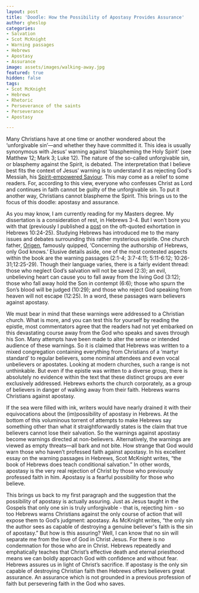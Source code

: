 ```yaml
---
layout: post
title: 'Doodle: How the Possibility of Apostasy Provides Assurance'
author: gheslop
categories:
- Salvation
- Scot McKnight
- Warning passages
- Hebrews
- Apostasy
- Assurance
image: assets/images/walking-away.jpg
featured: true
hidden: false
tags:
- Scot McKnight
- Hebrews
- Rhetoric
- Perseverance of the saints
- Perseverance
- Apostasy

---
```

Many Christians have at one time or another wondered about the ‘unforgivable sin’—and whether they have committed it. This idea is usually synonymous with Jesus’ warning against 'blaspheming the Holy Spirit’ (see Matthew 12; Mark 3; Luke 12). The nature of the so-called unforgivable sin, or blasphemy against the Spirit, is debated. The interpretation that I believe best fits the context of Jesus’ warning is to understand it as rejecting God's Messiah, his [Spirit-empowered Saviour](https://rekindle.co.za/content/matthew-the-temptation-of-christ/ "Christ's temptation"). This may come as a relief to some readers. For, according to this view, everyone who confesses Christ as Lord and continues in faith cannot be guilty of the unforgivable sin. To put it another way, Christians cannot blaspheme the Spirit. This brings us to the focus of this doodle: apostasy and assurance.

As you may know, I am currently reading for my Masters degree. My dissertation is a consideration of rest, in Hebrews 3-4. But I won’t bore you with that (previously I published a [post](https://rekindle.co.za/content/why-bother-with-church/ "Hebrews 10 and church") on the oft-quoted exhortation in Hebrews 10:24-25). Studying Hebrews has introduced me to the many issues and debates surrounding this rather mysterious epistle. One church father, [Origen](https://rekindle.co.za/content/redeeming-origen-the-godly-heretic/ "Redeeming Origen"), famously quipped, ‘Concerning the authorship of Hebrews, only God knows.’ Elusive details aside, one of the most contested aspects within the book are the warning passages (2:1-4; 3:7-4:11; 5:11-6:12; 10:26-31;12:25-29). Though their language varies, there is a fairly evident thread: those who neglect God’s salvation will not be saved (2:3); an evil, unbelieving heart can cause you to fall away from the living God (3:12); those who fall away hold the Son in contempt (6:6); those who spurn the Son’s blood will be judged (10:29); and those who reject God speaking from heaven will not escape (12:25). In a word, these passages warn believers against apostasy.

We must bear in mind that these warnings were addressed to a Christian church. What is more, and you can test this for yourself by reading the epistle, most commentators agree that the readers had not yet embarked on this devastating course away from the God who speaks and saves through his Son. Many attempts have been made to alter the sense or intended audience of these warnings. So it is claimed that Hebrews was written to a mixed congregation containing everything from Christians of a ‘martyr standard’ to regular believers, some nominal attendees and even vocal unbelievers or apostates. Looking at modern churches, such a range is not unthinkable. But even if the epistle was written to a diverse group, there is absolutely no evidence within the text that these distinct groups are ever exclusively addressed. Hebrews exhorts the church corporately, as a group of believers in danger of walking away from their faith. Hebrews warns Christians against apostasy.

If the sea were filled with ink, writers would have nearly drained it with their equivocations about the (im)possibility of apostasy in Hebrews. At the bottom of this voluminous torrent of attempts to make Hebrews say something other than what it straightforwardly states is the claim that true believers cannot lose their salvation. So the warnings against apostasy become warnings directed at non-believers. Alternatively, the warnings are viewed as empty threats—all bark and not bite. How strange that God would warn those who haven’t professed faith against apostasy. In his excellent essay on the warning passages in Hebrews, Scot McKnight writes, “the book of Hebrews does teach conditional salvation.” In other words, apostasy is the very real rejection of Christ by those who previously professed faith in him. Apostasy is a fearful possibility for those who believe.

This brings us back to my first paragraph and the suggestion that the possibility of apostasy is actually assuring. Just as Jesus taught in the Gospels that only one sin is truly unforgivable - that is, rejecting him - so too Hebrews warns Christians against the only course of action that will expose them to God’s judgment: apostasy. As McKnight writes, “the only sin the author sees as capable of destroying a genuine believer's faith is the sin of apostasy.” But how is this assuring? Well, I can know that no sin will separate me from the love of God in Christ Jesus. For there is no condemnation for those who are in Christ. Hebrews repeatedly and emphatically teaches that Christ’s effective death and eternal priesthood means we can boldly approach God with confidence and without fear. Hebrews assures us in light of Christ’s sacrifice. If apostasy is the only sin capable of destroying Christian faith then Hebrews offers believers great assurance. An assurance which is not grounded in a previous profession of faith but persevering faith in the God who saves.